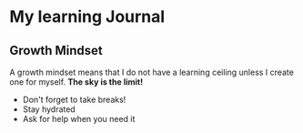 # My learning Journal

## Growth Mindset 
A growth mindset means that I do not have a learning ceiling unless I create one for myself. **The sky is the limit!**

- Don't forget to take breaks!
- Stay hydrated 
- Ask for help when you need it


